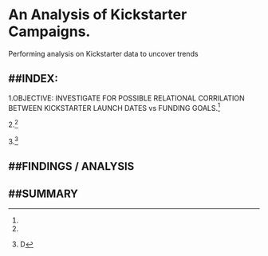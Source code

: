 # An Analysis of Kickstarter Campaigns.

Performing analysis on Kickstarter data to uncover trends

##INDEX:
---
1.OBJECTIVE: INVESTIGATE FOR POSSIBLE RELATIONAL CORRILATION BETWEEN KICKSTARTER LAUNCH DATES vs FUNDING GOALS.[^1]

2.[^2]

3.[^3]

##FINDINGS / ANALYSIS
---
[^1]:

[^2]:

[^3]:D 

##SUMMARY
---


